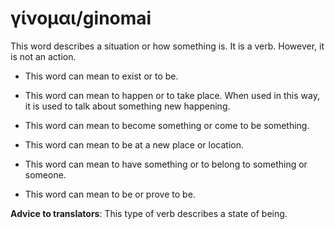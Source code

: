 # γίνομαι/ginomai
This word describes a situation or how something is. It is a verb. However, it is not an action. 

* This word can mean to exist or to be.

* This word can mean to happen or to take place. When used in this way, it is used to talk about something new happening.

* This word can mean to become something or come to be something.

* This word can mean to be at a new place or location.

* This word can mean to have something or to belong to something or someone.

* This word can mean to be or prove to be.


**Advice to translators**: This type of verb describes a state of being. 
